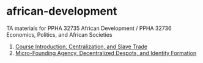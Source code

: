 # african-development
TA materials for PPHA 32735 African Development / PPHA 32736 Economics, Politics, and African Societies
1. [Course Introduction, Centralization, and Slave Trade](https://github.com/vincentanutama/african-development/blob/main/PEAS-TA01.pdf)
2. [Micro-Founding Agency, Decentralized Despots, and Identity Formation](https://github.com/vincentanutama/african-development/blob/main/PEAS-TA02.pdf)
